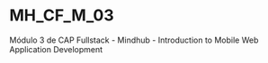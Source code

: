 # MH_CF_M_03
Módulo 3 de CAP Fullstack - Mindhub - Introduction to Mobile Web Application Development
